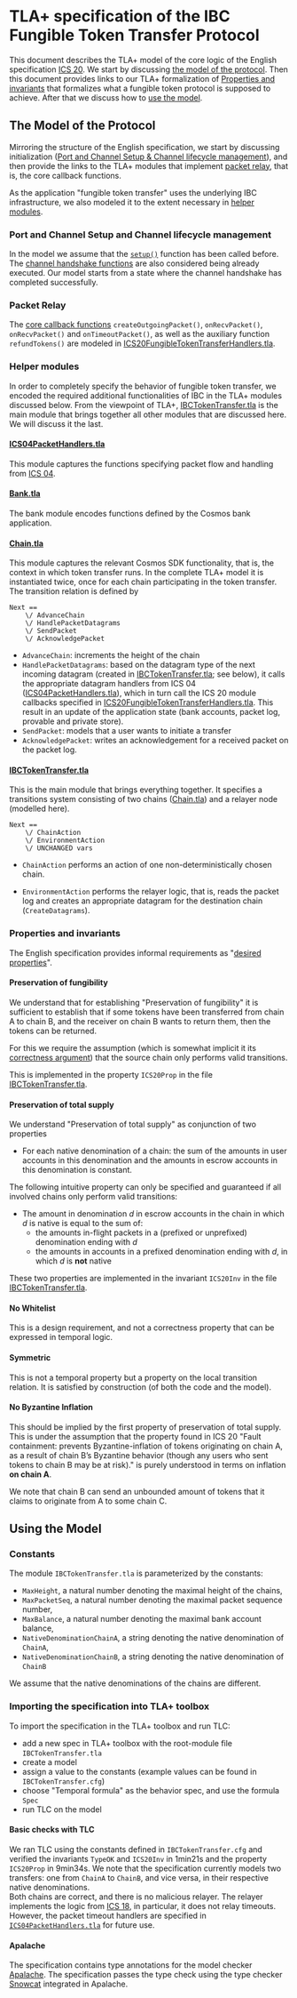 # TLA+ specification of the IBC Fungible Token Transfer Protocol

This document describes the TLA+ model of the core logic of the English
specification [ICS
20](https://github.com/cosmos/ibc/tree/5877197dc03e844542cb8628dd52674a37ca6ff9/spec/ics-020-fungible-token-transfer). We
start by discussing [the model of the
protocol](#the-model-of-the-protocol).
 Then this document provides links to our TLA+ formalization of [Properties and
invariants](#properties-and-invariants) that formalizes what a fungible
token protocol is supposed to achieve. 
After that we discuss how to [use the model](#using-the-model).

## The Model of the Protocol

 Mirroring
the structure of the English specification, we start by discussing
initialization ([Port and Channel Setup & Channel lifecycle management](#port-and-channel-setup-and-channel-lifecycle-management)), and then provide the links to the TLA+ modules that
implement [packet relay](#packet-relay), that is, the core callback functions.

As the application "fungible token transfer" uses the underlying IBC
infrastructure, we also modeled it to the extent necessary in [helper
modules](#helper-modules).

### Port and Channel Setup and Channel lifecycle management


In the model we assume that the [`setup()`](https://github.com/cosmos/ibc/tree/5877197dc03e844542cb8628dd52674a37ca6ff9/spec/ics-020-fungible-token-transfer#port--channel-setup) function has been called
before. The [channel handshake
functions](https://github.com/cosmos/ibc/tree/5877197dc03e844542cb8628dd52674a37ca6ff9/spec/ics-020-fungible-token-transfer#channel-lifecycle-management)
are also considered being already executed. Our
model starts from a state where the channel handshake has completed
successfully. 

### Packet Relay

The [core callback functions](https://github.com/cosmos/ibc/tree/5877197dc03e844542cb8628dd52674a37ca6ff9/spec/ics-020-fungible-token-transfer#packet-relay)
`createOutgoingPacket()`, `onRecvPacket()`, `onRecvPacket()` and 
	`onTimeoutPacket()`, as well as the auxiliary function `refundTokens()`
	are modeled in
	[ICS20FungibleTokenTransferHandlers.tla](ICS20FungibleTokenTransferHandlers.tla). 
	
### Helper modules

In order to completely specify the behavior of fungible token
transfer, we encoded the required additional functionalities of IBC in
the TLA+ modules discussed below. From
the viewpoint of TLA+, [IBCTokenTransfer.tla](IBCTokenTransfer.tla) is
the main module that brings together all other modules that are
discussed here. We will discuss it the last.

	
#### [ICS04PacketHandlers.tla](ICS04PacketHandlers.tla) 

This module captures the functions
specifying packet flow and handling from [ICS
04](https://github.com/cosmos/ibc/tree/5877197dc03e844542cb8628dd52674a37ca6ff9/spec/ics-004-channel-and-packet-semantics). 

#### [Bank.tla](Bank.tla) 
The bank module encodes functions defined by the Cosmos bank
  application. 
  
#### [Chain.tla](Chain.tla)

This module captures the relevant
  Cosmos SDK functionality, that is, the context in which token
  transfer runs. In the complete TLA+ model it is instantiated twice,
  once for each chain participating in the token transfer.
  The transition relation is defined by

```tla
Next ==
    \/ AdvanceChain
    \/ HandlePacketDatagrams
    \/ SendPacket
    \/ AcknowledgePacket
```

- `AdvanceChain`: increments the height of the chain
- `HandlePacketDatagrams`: based on the datagram type of the next
  incoming datagram (created in
  [IBCTokenTransfer.tla](IBCTokenTransfer.tla); see below), it calls the
  appropriate datagram handlers from ICS 04
  ([ICS04PacketHandlers.tla](ICS04PacketHandlers.tla)), which in turn call the
  ICS 20 module callbacks specified in
  [ICS20FungibleTokenTransferHandlers.tla](ICS20FungibleTokenTransferHandlers.tla).
  This result in an update of the application state (bank accounts,
  packet log, provable and private store).
- `SendPacket`: models that a user wants to initiate a transfer
- `AcknowledgePacket`: writes an acknowledgement for a received packet
  on the packet log.


#### [IBCTokenTransfer.tla](IBCTokenTransfer.tla) 
This is the main module that
  brings everything together. It specifies a transitions system
  consisting of two chains ([Chain.tla](Chain.tla)) and a
  relayer node (modelled here). 
```tla
Next ==
    \/ ChainAction
    \/ EnvironmentAction
    \/ UNCHANGED vars
```

- `ChainAction` performs an action of one non-deterministically chosen
  chain.
  
- `EnvironmentAction` performs the relayer logic, that is, reads the
  packet log and creates an appropriate datagram for the destination
  chain (`CreateDatagrams`).
  

### Properties and invariants

The English specification provides informal requirements as "[desired properties](
https://github.com/cosmos/ibc/tree/5877197dc03e844542cb8628dd52674a37ca6ff9/spec/ics-020-fungible-token-transfer#desired-properties)".

#### Preservation of fungibility

We understand that for establishing "Preservation of fungibility" it
is sufficient to establish that if
some tokens have been transferred from chain A to chain B, and the receiver
on chain B wants to return them, then the tokens can be returned.

For this we require the assumption (which is somewhat implicit it
 its [correctness
argument](https://github.com/cosmos/ibc/tree/5877197dc03e844542cb8628dd52674a37ca6ff9/spec/ics-020-fungible-token-transfer#correctness)) that the source chain only performs valid transitions.

This is implemented in the property `ICS20Prop` in the file [IBCTokenTransfer.tla](IBCTokenTransfer.tla).


#### Preservation of total supply

We understand "Preservation of total supply" as conjunction of two
properties

- For each native denomination of a chain: the sum of the amounts in
  user accounts in this denomination and the amounts in escrow
  accounts in this denomination is constant.
  
The following intuitive property can only be specified and guaranteed
if all involved chains only perform valid transitions:
  
- The amount in denomination *d* in escrow accounts in the chain in which *d* is native
is equal to the sum of:
	* the amounts in-flight packets in a (prefixed or unprefixed) denomination ending with *d*
	* the amounts in accounts in a prefixed denomination ending with *d*, in which *d* is 
**not**  native

These two properties are implemented in the invariant `ICS20Inv` in the file 
[IBCTokenTransfer.tla](IBCTokenTransfer.tla).

#### No Whitelist

This is a design requirement, and not a correctness property that can be expressed 
in temporal logic.


#### Symmetric

This is not a temporal property but a property on the local transition
relation. It is satisfied by construction (of both the code and the
model).


#### No Byzantine Inflation

This should be implied by the first property of preservation of total
supply. This is under the assumption that the property found in ICS 20
"Fault containment: prevents Byzantine-inflation of tokens originating
on chain A, as a result of chain B’s Byzantine behavior (though any
users who sent tokens to chain B may be at risk)." is purely
understood in terms on inflation **on chain A**.

We note that chain B can send an unbounded amount of tokens that it
claims to originate from A to some chain C.


## Using the Model


### Constants

The module `IBCTokenTransfer.tla` is parameterized by the constants:
 - `MaxHeight`, a natural number denoting the maximal height of the chains,
 - `MaxPacketSeq`, a natural number denoting the maximal packet sequence number,
 - `MaxBalance`, a natural number denoting the maximal bank account balance,
 - `NativeDenominationChainA`, a string denoting the native denomination of `ChainA`,
 - `NativeDenominationChainB`, a string denoting the native denomination of `ChainB`

 We assume that the native denominations of the chains are different.


### Importing the specification into TLA+ toolbox

To import the specification in the TLA+ toolbox and run TLC:
  - add a new spec in TLA+ toolbox with the root-module file `IBCTokenTransfer.tla` 
  - create a model
  - assign a value to the constants (example values can be found in `IBCTokenTransfer.cfg`)
  - choose "Temporal formula" as the behavior spec, and use the formula `Spec`
  - run TLC on the model

#### Basic checks with TLC

We ran TLC using the constants defined in `IBCTokenTransfer.cfg` and verified the invariants `TypeOK` and `ICS20Inv` in 1min21s and the property `ICS20Prop` in 9min34s.
We note that the specification currently models two transfers: one from `ChainA` to `ChainB`, and vice versa, in their respective native denominations.  
Both chains are correct, and there is no malicious relayer. 
The relayer implements the logic from [ICS 18](https://github.com/cosmos/ibc/tree/5877197dc03e844542cb8628dd52674a37ca6ff9/spec/ics-018-relayer-algorithms), in particular, it does not 
relay timeouts. 
However, the packet timeout handlers are specified in [`ICS04PacketHandlers.tla`](ICS04PacketHandlers.tla)
for future use.

#### Apalache

The specification contains type annotations for the 
model checker [Apalache](https://github.com/informalsystems/apalache).
The specification passes the type check using the type checker [Snowcat](https://apalache.informal.systems/docs/apalache/typechecker-snowcat.html) 
integrated in Apalache.  
